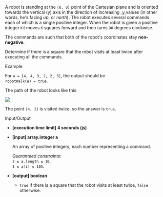 
A robot is standing at the  `(0, 0)`  point of the Cartesian plane and is oriented towards the vertical (y) axis in the direction of increasing  _y_values (in other words, he's facing  _up_, or  _north_). The robot executes several commands each of which is a single positive integer. When the robot is given a positive integer  `K`it moves  `K`  squares forward and then turns  `90`  degrees clockwise.

The commands are such that both of the robot's coordinates stay  **non-negative**.

Determine if there is a square that the robot visits at least twice after executing all the commands.

Example

For  `a = [4, 4, 3, 2, 2, 3]`, the output should be  
`robotWalk(a) = true`.

The path of the robot looks like this:

![](https://codefightsuserpics.s3.amazonaws.com/tasks/robotWalk/img/path.png?_tm=1530813594888)

The point  `(4, 3)`  is visited twice, so the answer is  `true`.

Input/Output

-   **[execution time limit] 4 seconds (js)**
    
-   **[input] array.integer a**
    
    An array of positive integers, each number representing a command.
    
    _Guaranteed constraints:_  
    `3 ≤ a.length ≤ 10`,  
    `1 ≤ a[i] ≤ 105`.
    
-   **[output] boolean**
    
    -   `true`  if there is a square that the robot visits at least twice,  `false`  otherwise.